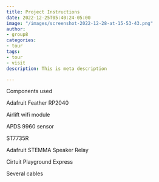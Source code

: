 ```yaml
---
title: Project Instructions
date: 2022-12-25T05:40:24-05:00
image: "/images/screenshot-2022-12-28-at-15-53-43.png"
author:
- group8
categories:
- tour
tags:
- tour
- visit
description: This is meta description

---
```

Components used

Adafruit Feather RP2040

Airlift wifi module

APDS 9960 sensor

ST7735R

Adafruit STEMMA Speaker Relay

Cirtuit Playground Express

Several cables